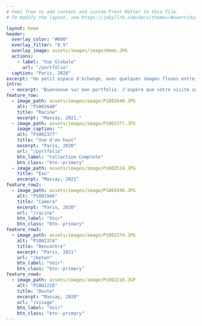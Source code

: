 ```yaml
---
# Feel free to add content and custom Front Matter to this file.
# To modify the layout, see https://jekyllrb.com/docs/themes/#overriding-theme-defaults

layout: home
header:
  overlay_color: "#000"
  overlay_filter: "0.5"
  overlay_image: assets/images/image/Home.JPG
  actions:
    - label: "Vue Globale"
      url: "/portfolio"
  caption: "Paris, 2020"
excerpt: "Un petit espace d'échange, avec quelques images floues entre nous."
intro:
  - excerpt: "Bienvenue sur mon portfolio. J'espère que votre visite sera fortuite. Ci-dessous, mes publications les plus récentes."
feature_row:
  - image_path: assets/images/image/P1002640.JPG
    alt: "P1002640"
    title: "Racine"
    excerpt: "Massay, 2021."
  - image_path: assets/images/image/P1002377.JPG
    image_caption: ""
    alt: "P1002377"
    title: "Vue d'en haut"
    excerpt: "Paris, 2020"
    url: "/portfolio"
    btn_label: "Collection Complete"
    btn_class: "btn--primary"
  - image_path: assets/images/image/P1002524.JPG
    title: "Eau"
    excerpt: "Massay, 2021"
feature_row2:
  - image_path: assets/images/image/P1001946.JPG
    alt: "P1001946"
    title: "Camera"
    excerpt: "Paris, 2020"
    url: "/racine"
    btn_label: "Voir"
    btn_class: "btn--primary"
feature_row3:
  - image_path: assets/images/image/P1002374.JPG
    alt: "P1002374"
    title: "Rencontre"
    excerpt: "Paris, 2021"
    url: "/beton"
    btn_label: "Voir"
    btn_class: "btn--primary"
feature_row4:
  - image_path: assets/images/image/P1002216.JGP
    alt: "P1002216"
    title: "Doute"
    excerpt: "Massay, 2020"
    url: "/visage"
    btn_label: "Voir"
    btn_class: "btn--primary"
---
```

